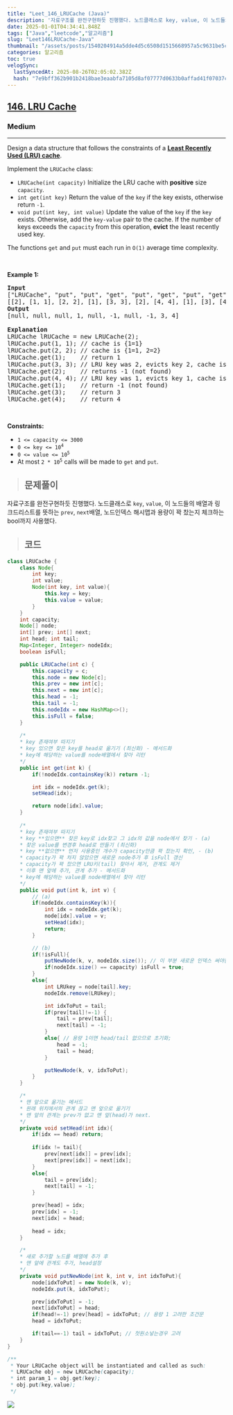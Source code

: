 ```yaml
---
title: "Leet_146_LRUCache (Java)"
description: '자료구조를 완전구현하듯 진행했다. 노드클래스로 key, value, 이 노드들의 배열과 링크드리스트를 뜻하는 prev, next배열, 노드인덱스 해시맵과 용량이 꽉 찼는지 체크하는 bool까지 사용했다.}/\*\*Your LRUCache object will be in'
date: 2025-01-01T04:34:41.848Z
tags: ["Java","leetcode","알고리즘"]
slug: "Leet146LRUCache-Java"
thumbnail: "/assets/posts/1540204914a5dde4d5c6508d1515668957a5c9631be5c727c52dd6a7bb38f475.png"
categories: 알고리즘
toc: true
velogSync:
  lastSyncedAt: 2025-08-26T02:05:02.382Z
  hash: "7e9bff362b901b2418bae3eaabfa7105d8af07777d0633b0affad41f07037cfa"
---
```


<h2><a href="https://leetcode.com/problems/lru-cache">146. LRU Cache</a></h2><h3>Medium</h3><hr><p>Design a data structure that follows the constraints of a <strong><a href="https://en.wikipedia.org/wiki/Cache_replacement_policies#LRU" target="_blank">Least Recently Used (LRU) cache</a></strong>.</p>

<p>Implement the <code>LRUCache</code> class:</p>

<ul>
	<li><code>LRUCache(int capacity)</code> Initialize the LRU cache with <strong>positive</strong> size <code>capacity</code>.</li>
	<li><code>int get(int key)</code> Return the value of the <code>key</code> if the key exists, otherwise return <code>-1</code>.</li>
	<li><code>void put(int key, int value)</code> Update the value of the <code>key</code> if the <code>key</code> exists. Otherwise, add the <code>key-value</code> pair to the cache. If the number of keys exceeds the <code>capacity</code> from this operation, <strong>evict</strong> the least recently used key.</li>
</ul>

<p>The functions <code>get</code> and <code>put</code> must each run in <code>O(1)</code> average time complexity.</p>

<p>&nbsp;</p>
<p><strong class="example">Example 1:</strong></p>

<pre>
<strong>Input</strong>
[&quot;LRUCache&quot;, &quot;put&quot;, &quot;put&quot;, &quot;get&quot;, &quot;put&quot;, &quot;get&quot;, &quot;put&quot;, &quot;get&quot;, &quot;get&quot;, &quot;get&quot;]
[[2], [1, 1], [2, 2], [1], [3, 3], [2], [4, 4], [1], [3], [4]]
<strong>Output</strong>
[null, null, null, 1, null, -1, null, -1, 3, 4]

<strong>Explanation</strong>
LRUCache lRUCache = new LRUCache(2);
lRUCache.put(1, 1); // cache is {1=1}
lRUCache.put(2, 2); // cache is {1=1, 2=2}
lRUCache.get(1);    // return 1
lRUCache.put(3, 3); // LRU key was 2, evicts key 2, cache is {1=1, 3=3}
lRUCache.get(2);    // returns -1 (not found)
lRUCache.put(4, 4); // LRU key was 1, evicts key 1, cache is {4=4, 3=3}
lRUCache.get(1);    // return -1 (not found)
lRUCache.get(3);    // return 3
lRUCache.get(4);    // return 4
</pre>

<p>&nbsp;</p>
<p><strong>Constraints:</strong></p>

<ul>
	<li><code>1 &lt;= capacity &lt;= 3000</code></li>
	<li><code>0 &lt;= key &lt;= 10<sup>4</sup></code></li>
	<li><code>0 &lt;= value &lt;= 10<sup>5</sup></code></li>
	<li>At most <code>2 * 10<sup>5</sup></code> calls will be made to <code>get</code> and <code>put</code>.</li>
</ul>

> ## 문제풀이

자료구조를 완전구현하듯 진행했다. 노드클래스로 `key`, `value`, 이 노드들의 배열과 링크드리스트를 뜻하는 `prev`, `next`배열, 노드인덱스 해시맵과 용량이 꽉 찼는지 체크하는 bool까지 사용했다.


> ## 코드

```java
class LRUCache {
    class Node{
        int key;
        int value;
        Node(int key, int value){
            this.key = key;
            this.value = value;
        }
    }
    int capacity;
    Node[] node;
    int[] prev; int[] next;
    int head; int tail;
    Map<Integer, Integer> nodeIdx;
    boolean isFull;

    public LRUCache(int c) {
        this.capacity = c;
        this.node = new Node[c];
        this.prev = new int[c];
        this.next = new int[c];
        this.head = -1;
        this.tail = -1;
        this.nodeIdx = new HashMap<>();
        this.isFull = false;
    }
    
    /*
    * key 존재여부 따지기
    * key 있으면 찾은 key를 head로 옮기기 (최신화) - 메서드화
    * key에 해당하는 value를 node배열에서 찾아 리턴
    */
    public int get(int k) {
        if(!nodeIdx.containsKey(k)) return -1;

        int idx = nodeIdx.get(k);
        setHead(idx);

        return node[idx].value;
    }
    
    /*
    * key 존재여부 따지기
    * key **있으면** 찾은 key로 idx찾고 그 idx의 값을 node에서 찾기 - (a)
    * 찾은 value를 변경후 head로 만들기 (최신화)
    * key **없으면** 먼저 사용중인 개수가 capacity만큼 꽉 찼는지 확인, - (b)
    * capacity가 꽉 차지 않았으면 새로운 node추가 후 isFull 갱신
    * capacity가 꽉 찼으면 LRU키(tail) 찾아서 제거, 관계도 제거
    * 이후 맨 앞에 추가, 관계 추가 - 메서드화
    * key에 해당하는 value를 node배열에서 찾아 리턴
    */
    public void put(int k, int v) {
        // (a)
        if(nodeIdx.containsKey(k)){
            int idx = nodeIdx.get(k);
            node[idx].value = v;
            setHead(idx);
            return;
        }

        // (b)
        if(!isFull){
            putNewNode(k, v, nodeIdx.size()); // 이 부분 새로운 인덱스 써야함
            if(nodeIdx.size() == capacity) isFull = true;
        }
        else{
            int LRUkey = node[tail].key;
            nodeIdx.remove(LRUkey);

            int idxToPut = tail;
            if(prev[tail]!=-1) {
                tail = prev[tail];
                next[tail] = -1; 
            }
            else{ // 용량 1이면 head/tail 없으므로 초기화;
                head = -1;
                tail = head;
            }

            putNewNode(k, v, idxToPut);
        }
    }

    /*
    * 맨 앞으로 옮기는 메서드
    * 원래 위치에서의 관계 끊고 맨 앞으로 옮기기
    * 맨 앞의 관계는 prev가 없고 맨 앞(head)가 next.
    */
    private void setHead(int idx){
        if(idx == head) return;
        
        if(idx != tail){
            prev[next[idx]] = prev[idx];
            next[prev[idx]] = next[idx];
        }
        else{
            tail = prev[idx];
            next[tail] = -1;
        }

        prev[head] = idx;
        prev[idx] = -1;
        next[idx] = head;
        
        head = idx;
    }

    /*
    * 새로 추가할 노드를 배열에 추가 후
    * 맨 앞에 관계도 추가, head설정
    */
    private void putNewNode(int k, int v, int idxToPut){
        node[idxToPut] = new Node(k, v);
        nodeIdx.put(k, idxToPut);

        prev[idxToPut] = -1;
        next[idxToPut] = head;
        if(head!=-1) prev[head] = idxToPut; // 용량 1 고려한 조건문
        head = idxToPut;

        if(tail==-1) tail = idxToPut; // 첫원소넣는경우 고려 
    }
}

/**
 * Your LRUCache object will be instantiated and called as such:
 * LRUCache obj = new LRUCache(capacity);
 * int param_1 = obj.get(key);
 * obj.put(key,value);
 */
```
![](/assets/posts/1540204914a5dde4d5c6508d1515668957a5c9631be5c727c52dd6a7bb38f475.png)
